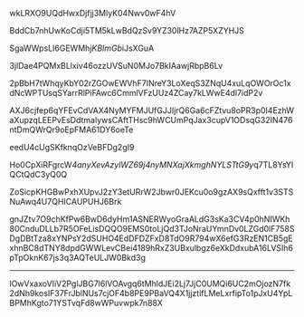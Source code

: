 wkLRXO9UQdHwxDjfjj3MlyK04Nwv0wF4hV

BddCb7nhUwKoCdji5TM5kLwBdQzSv9YZ30lHz7AZP5XZYHJS

SgaWWpsLI6GEWMhj*KBImGb*iJsXGuA

3jlDae4PQMxBLlxiv46ozzUVSuN0MJo7BkIAawjRbpB6Lv

2pBbH7tWhqyKbY02rZGOwEWVhF7INreY3LoXeqS3ZNqU4xuLqOWOrOc1xdNcWPTUsqSYarrRlPiFAwc6CmmlVFzUUz4ZCay7kLWwE4dl7idP2v

AXJ6cjfep6qYFEvCdVAX4NyMYFMJUfGJJIjrQ6Ga6cFZtvu8oPR3p0I4EzhWaXupzqLEEPvEsDdtmalywsCAftTHsc9hWCUmPqJax3cupV1ODsqG32IN476ntDmQWrQr9oEpFMA61DY6oeTe

eedU4cUgSKfknqOzVeBFDg2gI9

Ho0CpXiRFgrcW*4anyXevAzylWZ69j4nyMNXajXkmghNYLSTtG9y*q7TL8YsYIQCtQdC3yQ0Q

ZoSicpKHGBwPxhXUpvJ2zY3etURrW2Jbwr0JEKcu0o9gzAX9sQxfft1v3STSNuAwq4U7QHICAUPUHJ6Brk

gnJZtv7O9chKfPw6BwD6dyHm1ASNERWyoGraALdG3sKa3CV4p0hNIWKh80CnduDLLb7R5OFeLisDQQO9EMS0toLjQd3TJoNraUYmnDv0LZGd0lF758SDgDBtTza8xYNPsY2dSUHO4EdDFDZFxD8TdO9R794wX6efG3RzEN1CB5gExhnBC8dTNY8dpdGWWLevCBei4189hRxZ3UBxulbgz6eXkDdxubA16LVSIh6pTpOknK67js3q3AQTeULJW0Bkd3g

***

lOwVxaxoVIiV2PglJBG7l6lVOAvgq6tMhldJEi2Lj7JjC0UMQi6UC2mOjozN7fk2dNh9kosIF37FrJblNUs7cjOF4b8PE9PBaVQ4X1jjztifLMeLxrfipTo1pJxU4YpLBPMhKgto71YSTvqFd8wWPuvwpk7n88X
